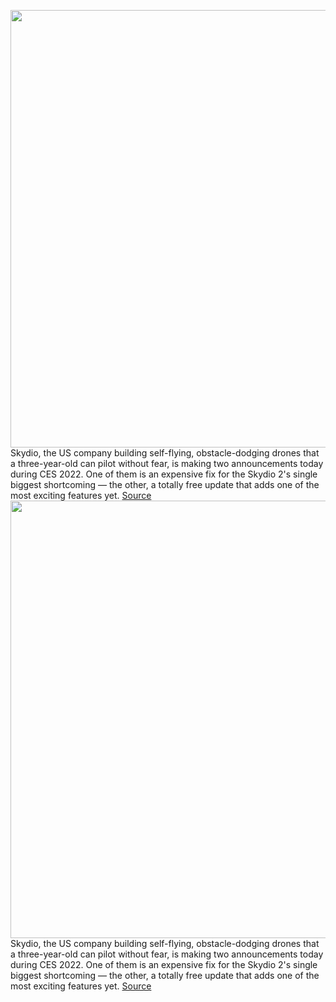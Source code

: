 <img src='https://cdn.vox-cdn.com/thumbor/tIeN_xl3BGL-QoAiAw3sdji3f6M=/0x0:2040x1360/1200x800/filters:focal(857x517:1183x843)/cdn.vox-cdn.com/uploads/chorus_image/image/70345512/vpavic_220103_4953_0016.0.jpg' width='700px' /><br/>
Skydio, the US company building self-flying, obstacle-dodging drones that a three-year-old can pilot without fear, is making two announcements today during CES 2022. One of them is an expensive fix for the Skydio 2's single biggest shortcoming — the other, a totally free update that adds one of the most exciting features yet.
<a href='https://www.theverge.com/2022/1/4/22866022/skydio-2-plus-drone-keyframe-free-update-price-specs-release'> Source <a/><img src='https://cdn.vox-cdn.com/thumbor/tIeN_xl3BGL-QoAiAw3sdji3f6M=/0x0:2040x1360/1200x800/filters:focal(857x517:1183x843)/cdn.vox-cdn.com/uploads/chorus_image/image/70345512/vpavic_220103_4953_0016.0.jpg' width='700px' /><br/>
Skydio, the US company building self-flying, obstacle-dodging drones that a three-year-old can pilot without fear, is making two announcements today during CES 2022. One of them is an expensive fix for the Skydio 2's single biggest shortcoming — the other, a totally free update that adds one of the most exciting features yet.
<a href='https://www.theverge.com/2022/1/4/22866022/skydio-2-plus-drone-keyframe-free-update-price-specs-release'> Source <a/>